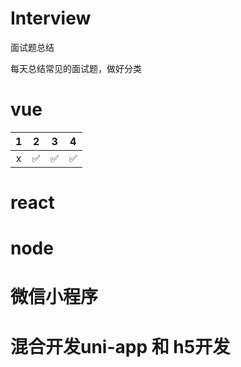 # Interview
面试题总结

每天总结常见的面试题，做好分类

# vue
|1|2|3|4|
|:-:|:-:|:-:|:-:|
|x|✅|✅|✅|




# react







# node






# 微信小程序








# 混合开发uni-app 和 h5开发

